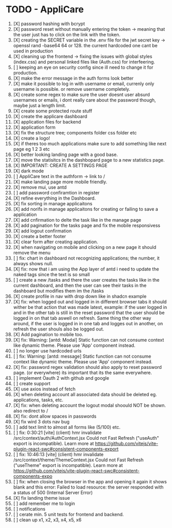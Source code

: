 # TODO - AppliCare

1. [X] password hashing with bcrypt
2. [X] password reset without manually entering the token -> meaning that the user just has to click on the link with the token.
3. [X] creating the SECRET variable in the .env file for the jwt secret key -> openssl rand -base64 64 or 128. the current hardcoded one cant be used in production
4. [X] cleaning up the frontend -> fixing the issues with global styles (index.css) and personal linked files like (Auth.css) for interfeering.
5. [ ] keeping an eye on security config since ill need to change it for production.
6. [X] make the error message in the auth forms look better
7. [X] make it possible to log in with username or email, currenly only username is possible. or remove username completely.
8. [X] create some regex to make sure the user doesnt user absurd usernames or emails, i dont really care about the password though, maybe just a length limit.
9. [X] create some protected route stuff
1. [X] create the applicare dashboard
1. [X] application files for backend
1. [X] application form
1. [X] fix the structure tree; components folder css folder etc
1. [X] create a logo!
1. [X] if theres too much applications make sure to add something like next page eg 1 2 3 etc
1. [X] better looking landing page with a good base.
1. [X] move the statisitcs in the dashbopard page to a new statistics page.
1. [X] IMPORTANT: CREATE A SETTINGS PAGE
1. [X] dark mode
2. [ ] AppliCare text in the authform -> link to /
2. [X] make landing page more mobile friendly.
2. [X] remove mui, use antd
2. [ ] add password confiramtion in register
2. [X] refine everything in the Dashboard.
2. [X] fix sorting in manage applicaitons
2. [X] add norifs in manage applicaitons for creating or failing to save a application
2. [X] add cnfirmation to delte the task like in the manage page
2. [X] add pagination for the tasks page and fix the mobile responsivess
2. [X] add logout confirmation
3. [X] create a better footer
3. [X] clear form after creating application.
3. [X] when navigating on mobile and clicking on a new page it should remove the menu
3. [ ] fix: chart in dashboard not recognizing applications; the number, it always shows null.
3. [X] fix: now that i am using the App layer of antd i need to update the naked tags since the text is so small
3. [ ] create a new /tasks and there the user creates the tasks like in the current dashboard, and then the user can see their tasks in the dashboard but modifies them im the /tasks
3. [X] create profile in nav with drop down like in shadcn example
3. [X] fix: when logged out and logged in in different browser tabs it should wither be that action that was made latest, example: if the user logged in and in the other tab is still in the reset password that the user should be logged in on that tab aswell on refresh. Same thing the other way around, if the user is logged in in one tab and logges out in another, on refresh the user shouls also be logged out.
3. [X] Add pagination to mobile too.
3. [X] fix: Warning: [antd: Modal] Static function can not consume context like dynamic theme. Please use 'App' component instead.
4. [ ] no longer use hardcoded urls
4. [ ] fix: Warning: [antd: message] Static function can not consume context like dynamic theme. Please use 'App' component instead.
4. [X] fix: password regex validation should also apply to reset password page. (or everywhere) its important that its the same everywhere.
4. [ ] implement Oauth 2 with github and google
4. [ ] create support
4. [X] use axios instead of fetch
4. [X] when deleting account all associated data should be deleted eg. applications, tasks, etc.
4. [X] fix: when deleting account the logout modal shoould NOT be shown. also redirect to /
4. [X] fix: dont allow spaces in passwords
4. [X] fix wird 3 dots nav bug
5. [ ] add text limit to almost all forms like (5/100) etc.
5. [ ] fix: 0:30:21 [vite] (client) hmr invalidate /src/context/auth/AuthContext.jsx Could not Fast Refresh ("useAuth" export is incompatible). Learn more at https://github.com/vitejs/vite-plugin-react-swc#consistent-components-export
5. [ ] fix: 10:46:13 [vite] (client) hmr invalidate /src/context/theme/ThemeContext.jsx Could not Fast Refresh ("useTheme" export is incompatible). Learn more at https://github.com/vitejs/vite-plugin-react-swc#consistent-components-expo
5. [ ] fix: when closing the browser in the app and opening it again it shows blank and this error: Failed to load resource: the server responded with a status of 500 (Internal Server Error)
5. [X] fix landing theme issue
5. [ ] add remember me to login
5. [ ] notifications
5. [ ] cerate min. 5 unit tests for frontend and backend.
5. [ ] clean up x1, x2, x3, x4, x5, x6
